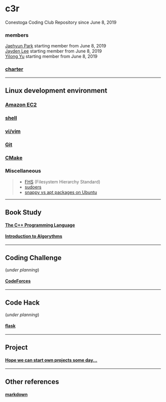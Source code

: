 # c3r 
Conestoga Coding Club Repository since June 8, 2019

### members
[Jaehyun Park](https://jaeyp.github.io/) starting member from June 8, 2019  
[Jayden Lee](https://nowhh01.github.io/) starting member from June 8, 2019  
[Yilong Yu]() starting member from June 8, 2019  

### [charter](https://github.com/jaeyp/c3r/blob/master/doc/charter)

---

## Linux development environment
### [Amazon EC2](https://github.com/jaeyp/c3r/tree/master/ec2) 

### [shell](https://github.com/jaeyp/c3r/tree/master/shell) 

### [vi/vim](https://github.com/jaeyp/c3/tree/master/vi) 

### [Git](https://github.com/jaeyp/c3/tree/master/git) 

### [CMake](https://github.com/jaeyp/c3/tree/master/cmake)

### Miscellaneous
> * [FHS](https://refspecs.linuxfoundation.org/FHS_3.0/fhs/index.html) (Filesystem Hierarchy Standard)  
> * [sudoers](#)
> * [snappy vs apt packages on Ubuntu](#)

---

## Book Study
#### [The C++ Programming Language](https://github.com/jaeyp/c3r/tree/master/book/the_c%2B%2B_programming_language)  

#### [Introduction to Algorythms](https://github.com/jaeyp/c3r/tree/master/book/introduction_to_algorythms)  

---

## Coding Challenge
(_under planning_)  
#### [CodeForces](#)

---

## Code Hack
(_under planning_)  
#### [flask](#)

---

## Project
#### [Hope we can start own projects some day...](#)

---

## Other references
#### [markdown](https://github.com/jaeyp/markdown)
